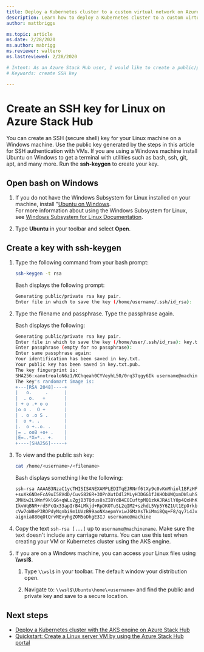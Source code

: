 ```yaml
---
title: Deploy a Kubernetes cluster to a custom virtual network on Azure Stack Hub  
description: Learn how to deploy a Kubernetes cluster to a custom virtual network on Azure Stack Hub.
author: mattbriggs

ms.topic: article
ms.date: 2/28/2020
ms.author: mabrigg
ms.reviewer: waltero
ms.lastreviewed: 2/28/2020

# Intent: As an Azure Stack Hub user, I would like to create a public/private ssh key pair to use when creating Linux VMs.
# Keywords: create SSH key

---
```


# Create an SSH key for Linux on Azure Stack Hub

You can create an SSH (secure shell) key for your Linux machine on a Windows machine. Use the public key generated by the steps in this article for SSH authentication with VMs. If you are using a Windows machine install Ubuntu on Windows to get a terminal with utilities such as bash, ssh, git, apt, and many more. Run the **ssh-keygen** to create your key.

## Open bash on Windows

1. If you do not have the Windows Subsystem for Linux installed on your machine, install "[Ubuntu on Windows](https://www.microsoft.com/en-us/p/ubuntu/9nblggh4msv6?activetab=pivot:overviewtab).  
    For more information about using the Windows Subsystem for Linux, see [Windows Subsystem for Linux Documentation](/windows/wsl/about).

2. Type **Ubuntu** in your toolbar and select **Open**.

## Create a key with ssh-keygen

1. Type the following command from your bash prompt:

    ```bash  
    ssh-keygen -t rsa
    ```

    Bash displays the following prompt:

    ```bash
    Generating public/private rsa key pair.
    Enter file in which to save the key (/home/username/.ssh/id_rsa):
    ```

2. Type the filename and passphrase. Type the passphrase again.

    Bash displays the following:

    ```bash
    Generating public/private rsa key pair.
    Enter file in which to save the key (/home/user/.ssh/id_rsa): key.txt
    Enter passphrase (empty for no passphrase):
    Enter same passphrase again:
    Your identification has been saved in key.txt.
    Your public key has been saved in key.txt.pub.
    The key fingerprint is:
    SHA256:xanotrealoN6z1/KChqeah0CYVeyhL50/0rq37qgy6Ik username@machine
    The key's randomart image is:
    +---[RSA 2048]----+
    |   o.     .      |
    |  . o.   +       |
    | + o .+ o o      |
    |o o .  O +       |
    | . o .o S .      |
    |  o +. .         |
    |.  o +..o. .     |
    |= . ooB +o+ .    |
    |E=..*X=*.. +.    |
    +----[SHA256]-----+
    ```

3. To view and the public ssh key:

    ```bash
    cat /home/<username>/<filename>
    ```

    Bash displays something like the following:

    ```bash
    ssh-rsa AAAAB3NzaC1ycTHISISANEXAMPLEDITqEJRNrf6tXy9c0vKnMhiol1BFzHFV3
    +suXk6NDeFcA9uI58VdD/CuvG826R+3OPnXutDdl2MLyH3DGG1fJAHObUWQxmDWluhSGb
    JMHiw2L9Wnf9klG6+qWLuZgjB3TQdus8sZI8YdB4EOIuftpMQ1zkAJRAilY0p4QxHhKbU
    IkvWqBNR+rd5FcQx33apIrB4LMkjd+RpDKOTuSL2qIM2+szhdL5Vp5Y6Z1Ut1EpOrkbg1
    cVw7oW0eP3ROPdyNqnbi9m1UVzB99aoNXaepmYviwJGMzXsTkiMmi8Qq+F8/qy7i4Jxl0
    aignia880qOtQrvNEvyhgZOM5oDhgE3IJ username@machine
    ```

4. Copy the text `ssh-rsa [...]` up to `username@machinename`. Make sure the text doesn't include any carriage returns. You can use this text when creating your VM or Kubernetes cluster using the AKS engine.

5. If you are on a Windows machine, you can access your Linux files using **\\\\wsl$**.

    1. Type `\\wsl$` in your toolbar. The default window your distribution open.

    2. Navigate to: `\\wsl$\Ubuntu\home\<username>` and find the public and private key and save to a secure location.

## Next steps

- [Deploy a Kubernetes cluster with the AKS engine on Azure Stack Hub](azure-stack-kubernetes-aks-engine-deploy-cluster.md)
- [Quickstart: Create a Linux server VM by using the Azure Stack Hub portal](azure-stack-quick-linux-portal.md)
